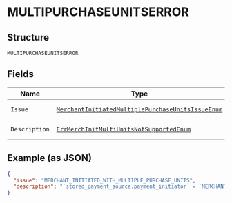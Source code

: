
# MULTIPURCHASEUNITSERROR

## Structure

`MULTIPURCHASEUNITSERROR`

## Fields

| Name | Type | Tags | Description | Getter | Setter |
|  --- | --- | --- | --- | --- | --- |
| `Issue` | [`MerchantInitiatedMultiplePurchaseUnitsIssueEnum`](../../doc/models/merchant-initiated-multiple-purchase-units-issue-enum.md) | Optional | - | MerchantInitiatedMultiplePurchaseUnitsIssueEnum getIssue() | setIssue(MerchantInitiatedMultiplePurchaseUnitsIssueEnum issue) |
| `Description` | [`ErrMerchInitMultiUnitsNotSupportedEnum`](../../doc/models/err-merch-init-multi-units-not-supported-enum.md) | Optional | - | ErrMerchInitMultiUnitsNotSupportedEnum getDescription() | setDescription(ErrMerchInitMultiUnitsNotSupportedEnum description) |

## Example (as JSON)

```json
{
  "issue": "MERCHANT_INITIATED_WITH_MULTIPLE_PURCHASE_UNITS",
  "description": "`stored_payment_source.payment_initiator` = `MERCHANT` is not supported if more than one purchase_unit is present in the Order. Merchant initiated payments are not supported from orders with more than one purchase_unit. Please retry the request with multiple Order requests (one for each purchase_unit)."
}
```

